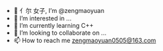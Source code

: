 - 👋 亻尔 女子, I’m @zengmaoyuan
- 👀 I’m interested in ...
- 🌱 I’m currently learning C++
- 💞️ I’m looking to collaborate on ...
- 📫 How to reach me zengmaoyuan0505@163.com

<!---
zengmaoyuan/zengmaoyuan is a ✨ special ✨ repository because its `README.md` (this file) appears on your GitHub profile.
You can click the Preview link to take a look at your changes.
--->
